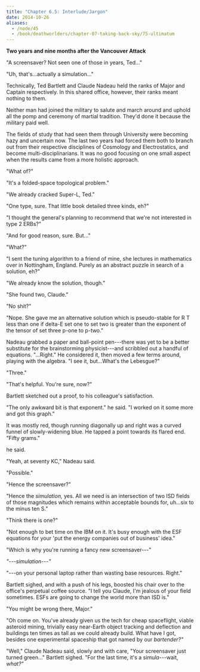 ```yaml
---
title: "Chapter 6.5: Interlude/Jargon"
date: 2014-10-26
aliases:
  - /node/45
  - /book/deathworlders/chapter-07-taking-back-sky/75-ultimatum
---
```


**Two years and nine months after the Vancouver Attack**

"A screensaver? Not seen one of those in years, Ted..."

"Uh, that's...actually a simulation..."

Technically, Ted Bartlett and Claude Nadeau held the ranks of Major and Captain respectively. In this shared office, however, their ranks meant nothing to them.

Neither man had joined the military to salute and march around and uphold all the pomp and ceremony of martial tradition. They'd done it because the military paid well.

The fields of study that had seen them through University were becoming hazy and uncertain now. The last two years had forced them both to branch out from their respective disciplines of Cosmology and Electrostatics, and become multi-disciplinarians. It was no good focusing on one small aspect when the results came from a more holistic approach.

"What of?"

"It's a folded-space topological problem."

"We already cracked Super-L, Ted."

"One type, sure. That little book detailed three kinds, eh?"

"I thought the general's planning to recommend that we're not interested in type 2 ERBs?"

"And for good reason, sure. But..."

"What?"

"I sent the tuning algorithm to a friend of mine, she lectures in mathematics over in Nottingham, England. Purely as an abstract puzzle in search of a solution, eh?"

"We already know the solution, though."

"She found two, Claude."

"No shit?"

"Nope. She gave me an alternative solution which is pseudo-stable for R T less than one if delta-E set one to set two is greater than the exponent of the tensor of set three p-one to p-two."

Nadeau grabbed a paper and ball-point pen---there was yet to be a better substitute for the brainstorming physicist---and scribbled out a handful of equations. "...Right." He considered it, then moved a few terms around, playing with the algebra. "I see it, but...What's the Lebesgue?"

"Three."

"That's helpful. You're sure, now?"

Bartlett sketched out a proof, to his colleague's satisfaction.

"The only awkward bit is that exponent." he said. "I worked on it some more and got this graph."

It was mostly red, though running diagonally up and right was a curved funnel of slowly-widening blue. He tapped a point towards its flared end. "Fifty grams."

he said.

"Yeah, at seventy KC," Nadeau said.

"Possible."

"Hence the screensaver?"

"Hence the *simulation,* yes. All we need is an intersection of two ISD fields of those magnitudes which remains within acceptable bounds for, uh...six to the minus ten S."

"Think there is one?"

"Not enough to bet time on the IBM on it. It's busy enough with the ESF equations for your 'put the energy companies out of business' idea."

"Which is why you're running a fancy new screensaver---"

*"---simulation---"*

"---on your personal laptop rather than wasting base resources. Right."

Bartlett sighed, and with a push of his legs, boosted his chair over to the office's perpetual coffee source. "I tell you Claude, I'm jealous of your field sometimes. ESFs are going to change the world more than ISD is."

"You might be wrong there, Major."

"Oh come on. You've already given us the tech for cheap spaceflight, viable asteroid mining, trivially easy near-Earth object tracking and deflection and buildings ten times as tall as we could already build. What have I got, besides one experimental spaceship that got named by our *bartender?"*

"Well," Claude Nadeau said, slowly and with care, "Your screensaver just turned green..." Bartlett sighed. "For the last time, it's a simu<em>la---</em>wait, *what?"*
